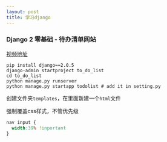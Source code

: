 ```yaml
---
layout: post
title: 学习django
---
```






### Django 2 零基础 - 待办清单网站

[视频地址](https://www.bilibili.com/video/av24293644/?p=6&t=192)



```shell
pip install django==2.0.5
django-admin startproject to_do_list
cd to_do_list
python manage.py runserver
python manage.py startapp todolist # add it in setting.py
```

创建文件夹`templates`，在里面新建一个`html`文件

强制覆盖css样式，不管优先级

```css
nav input {
  width:39% !inportant
}
```

